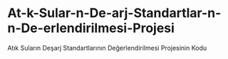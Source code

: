 # At-k-Sular-n-De-arj-Standartlar-n-n-De-erlendirilmesi-Projesi
Atık Suların Deşarj Standartlarının Değerlendirilmesi Projesinin Kodu
